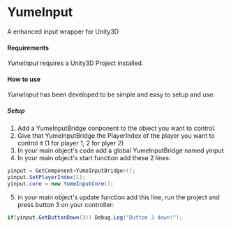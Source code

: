 # YumeInput
A enhanced input wrapper for Unity3D

#### Requirements
*YumeInput* requires a Unity3D Project installed.

#### How to use
*YumeInput* has been developed to be simple and easy to setup and use.
##### Setup
1) Add a YumeInputBridge conponent to the object you want to control.
2) Give that YumeInputBridge the PlayerIndex of the player you want to control it (1 for player 1, 2 for plyer 2)
3) In your main object's code add a global YumeInputBridge named yinput
4) In your main object's start function add these 2 lines:
```cs
yinput = GetComponent<YumeInputBridge>();
yinput.SetPlayerIndex(1);
yinput.core = new YumeInputCore();
```
5) in your main object's update function add this line, run the project and press button 3 on your controller:
```cs
if(yinput.GetButtonDown(3)) Debug.Log("Button 3 down!");
```
